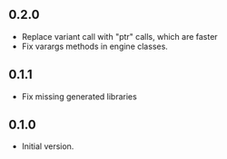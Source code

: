 ## 0.2.0

- Replace variant call with "ptr" calls, which are faster
- Fix varargs methods in engine classes.

## 0.1.1

- Fix missing generated libraries

## 0.1.0

- Initial version.
